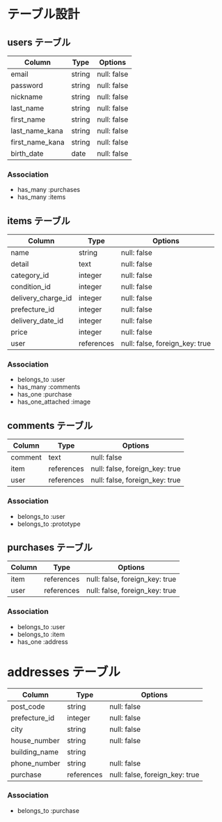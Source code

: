 # テーブル設計

## users テーブル

| Column          | Type   | Options     |
| --------------- | ------ | ----------- |
| email           | string | null: false |
| password        | string | null: false |
| nickname        | string | null: false |
| last_name       | string | null: false |
| first_name      | string | null: false |
| last_name_kana  | string | null: false |
| first_name_kana | string | null: false |
| birth_date      | date   | null: false |

### Association

- has_many :purchases
- has_many :items

## items テーブル

| Column             | Type       | Options                         |
| ------------------ | ---------- | ------------------------------- |
| name               | string     | null: false                     |
| detail             | text       | null: false                     |
| category_id        | integer    | null: false                     |
| condition_id       | integer    | null: false                     |
| delivery_charge_id | integer    | null: false                     |
| prefecture_id      | integer    | null: false                     |
| delivery_date_id   | integer    | null: false                     |
| price              | integer    | null: false                     |
| user               | references | null: false,  foreign_key: true |

### Association

- belongs_to       :user
- has_many         :comments
- has_one          :purchase
- has_one_attached :image



## comments テーブル

| Column  | Type       | Options                        |
| ------- | ---------- | ------------------------------ |
| comment | text       | null: false                    |
| item    | references | null: false, foreign_key: true |
| user    | references | null: false, foreign_key: true |

### Association

- belongs_to :user
- belongs_to :prototype

## purchases テーブル

| Column   | Type       | Options                        |
| -------- | ---------- | ------------------------------ |
| item     | references | null: false, foreign_key: true |
| user     | references | null: false, foreign_key: true |

### Association

- belongs_to :user
- belongs_to :item
- has_one    :address

# addresses テーブル

| Column        | Type       | Options                         |
| ------------- | ---------- | ------------------------------- |
| post_code     | string     | null: false                     |
| prefecture_id | integer    | null: false                     |
| city          | string     | null: false                     |
| house_number  | string     | null: false                     |
| building_name | string     |                                 |
| phone_number  | string     | null: false                     |
| purchase      | references | null: false, foreign_key: true  |

### Association

- belongs_to :purchase